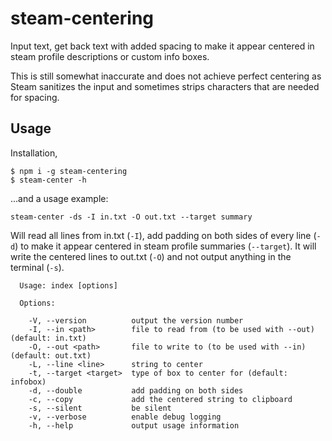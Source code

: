 # steam-centering

Input text, get back text with added spacing to make it appear centered in steam profile descriptions or custom info boxes.

This is still somewhat inaccurate and does not achieve perfect centering as Steam sanitizes the input and sometimes strips characters that are needed for spacing.

## Usage

Installation, 
```
$ npm i -g steam-centering
$ steam-center -h
```
...and a usage example: 
```
steam-center -ds -I in.txt -O out.txt --target summary
```
Will read all lines from in.txt (`-I`), add padding on both sides of every line (`-d`) to make it appear centered in steam profile summaries (`--target`). It will write the centered lines to out.txt (`-O`) and not output anything in the terminal (`-s`).

```
  Usage: index [options]

  Options:

    -V, --version          output the version number
    -I, --in <path>        file to read from (to be used with --out) (default: in.txt)
    -O, --out <path>       file to write to (to be used with --in) (default: out.txt)
    -L, --line <line>      string to center
    -t, --target <target>  type of box to center for (default: infobox)
    -d, --double           add padding on both sides
    -c, --copy             add the centered string to clipboard
    -s, --silent           be silent
    -v, --verbose          enable debug logging
    -h, --help             output usage information
```
